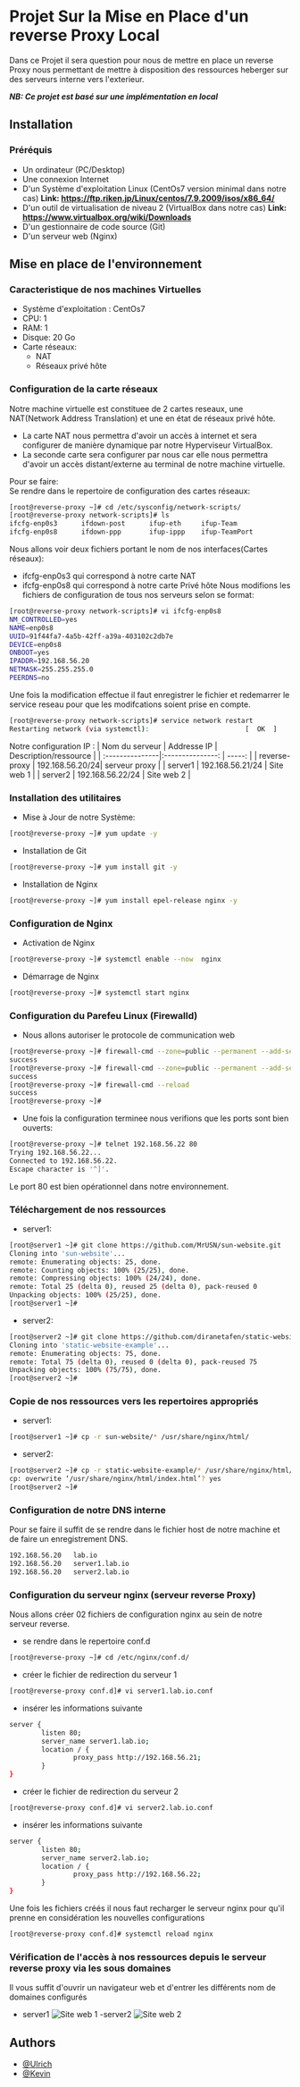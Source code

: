 
# Projet Sur la Mise en Place d'un reverse Proxy Local

Dans ce Projet il sera question pour nous de mettre en place un reverse Proxy
nous permettant de mettre à disposition des ressources heberger sur des serveurs interne
vers l'exterieur.

***NB: Ce projet est basé sur une implémentation en local***



## Installation
### Préréquis

- Un ordinateur (PC/Desktop)
- Une connexion Internet
- D'un Système d'exploitation Linux (CentOs7 version minimal dans notre cas)
**Link: https://ftp.riken.jp/Linux/centos/7.9.2009/isos/x86_64/**
- D'un outil de virtualisation de niveau 2 (VirtualBox dans notre cas)
**Link: https://www.virtualbox.org/wiki/Downloads**
- D'un gestionnaire de code source (Git)
- D'un serveur web (Nginx)

## Mise en place de l'environnement
### Caracteristique de nos machines Virtuelles
- Système d'exploitation : CentOs7 
- CPU: 1
- RAM: 1
- Disque: 20 Go
- Carte réseaux:
    + NAT 
    + Réseaux privé hôte
### Configuration de la carte réseaux
Notre machine virtuelle est constituee de 2 cartes reseaux, une NAT(Network Address Translation) et une en état de réseaux privé hôte.
- La carte NAT nous permettra d'avoir un accès à internet et sera configurer de manière dynamique par notre Hyperviseur VirtualBox.
- La seconde carte sera configurer par nous car elle nous permettra d'avoir un accès distant/externe au terminal de notre machine virtuelle.

Pour se faire: \
Se rendre dans le repertoire de configuration des cartes réseaux:

```bash
[root@reverse-proxy ~]# cd /etc/sysconfig/network-scripts/
[root@reverse-proxy network-scripts]# ls
ifcfg-enp0s3      ifdown-post      ifup-eth     ifup-Team
ifcfg-enp0s8      ifdown-ppp       ifup-ippp    ifup-TeamPort
```
Nous allons voir deux fichiers portant le nom de nos interfaces(Cartes réseaux):
- ifcfg-enp0s3 qui correspond à notre carte NAT
- ifcfg-enp0s8 qui correspond à notre carte Privé hôte
Nous modifions les fichiers de configuration de tous nos serveurs selon se format:
```bash
[root@reverse-proxy network-scripts]# vi ifcfg-enp0s8
NM_CONTROLLED=yes
NAME=enp0s8
UUID=91f44fa7-4a5b-42ff-a39a-403102c2db7e
DEVICE=enp0s8
ONBOOT=yes
IPADDR=192.168.56.20
NETMASK=255.255.255.0
PEERDNS=no
```
Une fois la modification effectue il faut enregistrer le fichier et redemarrer le service reseau pour que les modifcations soient prise en compte.
```bash
[root@reverse-proxy network-scripts]# service network restart
Restarting network (via systemctl):                        [  OK  ]
```
Notre configuration IP :
| Nom du serveur  | Addresse IP       | Description/ressource |
| :---------------|:---------------:  | -----:                |
| reverse-proxy   |   192.168.56.20/24|  serveur proxy        |
| server1         | 192.168.56.21/24  |   Site web 1          |
| server2         | 192.168.56.22/24  |    Site web 2         |

### Installation des utilitaires

- Mise à Jour de notre Système:
```bash
[root@reverse-proxy ~]# yum update -y
```
- Installation de Git
```bash
[root@reverse-proxy ~]# yum install git -y
```
- Installation de Nginx
```bash
[root@reverse-proxy ~]# yum install epel-release nginx -y
```
### Configuration de Nginx
- Activation de Nginx
```bash
[root@reverse-proxy ~]# systemctl enable --now  nginx
```
- Démarrage de Nginx
```bash
[root@reverse-proxy ~]# systemctl start nginx
```
### Configuration du Parefeu Linux (Firewalld)
- Nous allons autoriser le protocole de communication web
```bash
[root@reverse-proxy ~]# firewall-cmd --zone=public --permanent --add-service=http
success
[root@reverse-proxy ~]# firewall-cmd --zone=public --permanent --add-service=https
success
[root@reverse-proxy ~]# firewall-cmd --reload
success
[root@reverse-proxy ~]#
```
- Une fois la configuration terminee nous verifions que les ports sont bien ouverts:
```bash
[root@reverse-proxy ~]# telnet 192.168.56.22 80
Trying 192.168.56.22...
Connected to 192.168.56.22.
Escape character is '^]'.
```
Le port 80 est bien opérationnel dans notre environnement.

### Téléchargement de nos ressources
- server1:
```bash
[root@server1 ~]# git clone https://github.com/MrUSN/sun-website.git
Cloning into 'sun-website'...
remote: Enumerating objects: 25, done.
remote: Counting objects: 100% (25/25), done.
remote: Compressing objects: 100% (24/24), done.
remote: Total 25 (delta 0), reused 25 (delta 0), pack-reused 0
Unpacking objects: 100% (25/25), done.
[root@server1 ~]#
```
- server2:
```bash
[root@server2 ~]# git clone https://github.com/diranetafen/static-website-example.git
Cloning into 'static-website-example'...
remote: Enumerating objects: 75, done.
remote: Total 75 (delta 0), reused 0 (delta 0), pack-reused 75
Unpacking objects: 100% (75/75), done.
[root@server2 ~]#
```
### Copie de nos ressources vers les repertoires appropriés 
- server1:
```bash
[root@server1 ~]# cp -r sun-website/* /usr/share/nginx/html/
```
- server2:
```bash
[root@server2 ~]# cp -r static-website-example/* /usr/share/nginx/html/
cp: overwrite ‘/usr/share/nginx/html/index.html’? yes
[root@server2 ~]#
```
### Configuration de notre DNS  interne
Pour se faire il suffit de se rendre dans le fichier host de notre machine 
et de faire un enregistrement DNS.
```bash
192.168.56.20	lab.io
192.168.56.20	server1.lab.io
192.168.56.20	server2.lab.io
```
### Configuration du serveur nginx (serveur reverse Proxy)
Nous allons créer 02 fichiers de configuration nginx au sein de notre serveur reverse.
- se rendre dans le repertoire conf.d 
```bash
[root@reverse-proxy ~]# cd /etc/nginx/conf.d/
```
- créer le fichier de redirection du serveur 1
```bash
[root@reverse-proxy conf.d]# vi server1.lab.io.conf
```
- insérer les informations suivante
```bash
server {
        listen 80;
        server_name server1.lab.io;
        location / {
                proxy_pass http://192.168.56.21;
        }
}
```
- créer le fichier de redirection du serveur 2
```bash
[root@reverse-proxy conf.d]# vi server2.lab.io.conf
```
- insérer les informations suivante
```bash
server {
        listen 80;
        server_name server2.lab.io;
        location / {
                proxy_pass http://192.168.56.22;
        }
}
```
Une fois les fichiers créés il nous faut recharger le serveur nginx pour qu'il prenne en considération les nouvelles configurations
```bash
[root@reverse-proxy conf.d]# systemctl reload nginx
```

### Vérification de l'accès à nos ressources depuis le serveur reverse proxy via les sous domaines
Il vous suffit d'ouvrir un navigateur web et d'entrer les différents nom de domaines configurés
- server1
![Site web 1](/image/server1.png)
-server2
![Site web 2](/image/server2.png)





## Authors

- [@Ulrich](https://www.github.com/ulrichnoumsi)
- [@Kevin](https://github.com/kev-skywalker)

